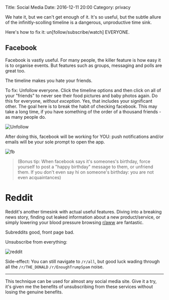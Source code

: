 Title: Social Media
Date: 2016-12-11 20:00
Category: privacy


We hate it, but we can't get enough of it. It's so useful, but the subtle allure of the infinitly-scolling timeline is a dangerous, unproductive time sink.

Here's how to fix it: un[follow/subscribe/watch] EVERYONE.

## Facebook

Facebook is vastly useful. For many people, the killer feature is how easy it is to organise events. But features such as groups, messaging and polls are great too.

The timeline makes you hate your friends.

To fix: Unfollow everyone. Click the timeline options and then click on all of your "friends" to never see their food pictures and baby photos again. Do this for everyone, *without exception*. Yes, that includes your significant other. The goal here is to break the habit of checking facebook. This may take a long time, if you have something of the order of a thousand friends - as many people do.


![Unfollow](http://i.imgur.com/GF43QIm.png)

After doing this, facebook will be working for YOU: push notifications and/or emails will be your sole prompt to open the app. 


![fb](https://i.imgur.com/gIuswjS.png)

> (Bonus tip: When facebook says it's someones's birthday, force yourself to post a "happy birthday" message to them, or unfriend them. If you don't even say hi on someone's birthday: you are not even acquaintances) 



# Reddit

Reddit's another timesink with actual useful features. Diving into a breaking news story, finding out leaked information about a new product/service, or simply lowering your blood pressure browsing [r/aww](https://www.reddit.com/r/aww/) are fantastic.

Subreddits good, front page bad.

Unsubscribe from everything:

![reddit](https://i.imgur.com/j1qHVNj.png)

Side-effect: You can still navigate to `/r/all`, but good luck wading through all the `/r/THE_DONALD` `/r/EnoughTrumpSpam` noise.


---

This technique can be used for almost any social media site. Give it a try, it's given me the benefits of unsubscribing from these services without losing the genuine benefits.
